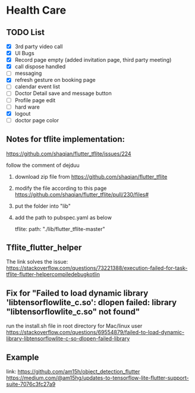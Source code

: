 # Health Care

## TODO List 
- [x] 3rd party video call 
- [x] UI Bugs
- [x] Record page empty (added invitation page, third party meeting)
- [x] call dispose handled
- [ ] messaging
- [x] refresh gesture on booking page
- [ ] calendar event list
- [ ] Doctor Detail save and message button
- [ ] Profile page edit
- [ ] hard ware
- [x] logout
- [ ] doctor page color

## Notes for tflite implementation:

https://github.com/shaqian/flutter_tflite/issues/224

follow the comment of dejduu

1. download zip file from https://github.com/shaqian/flutter_tflite

2. modify the file according to this page https://github.com/shaqian/flutter_tflite/pull/230/files#

3. put the folder into "lib" 

4. add the path to pubspec.yaml as below

    tflite:
    path: "./lib/flutter_tflite-master"

## Tflite_flutter_helper

The link solves the issue:
https://stackoverflow.com/questions/73221388/execution-failed-for-task-tflite-flutter-helpercompiledebugkotlin

## Fix for "Failed to load dynamic library 'libtensorflowlite_c.so': dlopen failed: library "libtensorflowlite_c.so" not found"
run the install.sh file in root directory for Mac/linux user
https://stackoverflow.com/questions/69554879/failed-to-load-dynamic-library-libtensorflowlite-c-so-dlopen-failed-library

## Example
link:
https://github.com/am15h/object_detection_flutter
https://medium.com/@am15hg/updates-to-tensorflow-lite-flutter-support-suite-7076c3fc27a9
